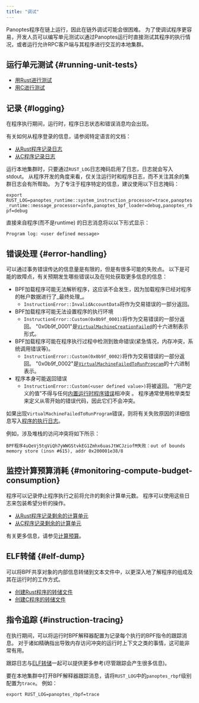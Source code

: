 ```yaml
---
title: "调试"
---
```


Panoptes程序在链上运行，因此在链外调试可能会很困难。 为了使调试程序更容易，开发人员可以编写单元测试以通过Panoptes运行时直接测试其程序的执行情况，或者运行允许RPC客户端与其程序进行交互的本地集群。

## 运行单元测试 {#running-unit-tests}

- [用Rust进行测试](developing-rust.md#how-to-test)
- [用C进行测试](developing-c.md#how-to-test)

## 记录 {#logging}

在程序执行期间，运行时，程序日志状态和错误消息均会出现。

有关如何从程序登录的信息，请参阅特定语言的文档：
- [从Rust程序记录日志](developing-rust.md#logging)
- [从C程序记录日志](developing-c.md#logging)

运行本地集群时，只要通过`RUST_LOG`日志掩码启用了日志，日志就会写入stdout。  从程序开发的角度来看，仅关注运行时和程序日志，而不关注其余的集群日志会有所帮助。  为了专注于程序特定的信息，建议使用以下日志掩码：

`export
RUST_LOG=panoptes_runtime::system_instruction_processor=trace,panoptes_runtime::message_processor=info,panoptes_bpf_loader=debug,panoptes_rbpf=debug`

直接来自程序(而不是runtime) 的日志消息将以以下形式显示：

`Program log: <user defined message>`

## 错误处理 {#error-handling}

可以通过事务错误传达的信息量是有限的，但是有很多可能的失败点。  以下是可能的故障点，有关预期发生哪些错误以及在何处获取更多信息的信息：
- BPF加载程序可能无法解析程序，这应该不会发生，因为加载程序已经对程序的帐户数据进行了_最终处理_。
  - `InstructionError::InvalidAccountData`将作为交易错误的一部分返回。
- BPF加载程序可能无法设置程序的执行环境
  - `InstructionError::Custom(0x0b9f_0001)`将作为交易错误的一部分返回。  "0x0b9f_0001"是[`VirtualMachineCreationFailed`](https://github.com/panoptes-labs/panoptes/blob/bc7133d7526a041d1aaee807b80922baa89b6f90/programs/bpf_loader/src/lib.rs#L44)的十六进制表示形式。
- BPF加载程序可能在程序执行过程中检测到致命错误(紧急情况，内存冲突，系统调用错误等)。
  - `InstructionError::Custom(0x0b9f_0002)`将作为交易错误的一部分返回。  "0x0b9f_0002"是[`VirtualMachineFailedToRunProgram`](https://github.com/panoptes-labs/panoptes/blob/bc7133d7526a041d1aaee807b80922baa89b6f90/programs/bpf_loader/src/lib.rs#L46)的十六进制表示。
- 程序本身可能返回错误
  - `InstructionError::Custom(<user defined value>)`将被返回。  “用户定义的值”不得与任何[内置运行时程序错误](https://github.com/panoptes-labs/panoptes/blob/bc7133d7526a041d1aaee807b80922baa89b6f90/sdk/program/src/program_error.rs#L87)相冲突 。 程序通常使用枚举类型来定义从零开始的错误代码，因此它们不会冲突。

如果出现`VirtualMachineFailedToRunProgram`错误，则将有关失败原因的详细信息写入[程序的执行日志](debugging.md#logging)。

例如，涉及堆栈的访问冲突将如下所示：

`BPF程序4uQeVj5tqViQh7yWWGStvkEG1Zmhx6uasJtWCJziofM失败：out of bounds
memory store (insn #615), addr 0x200001e38/8`

## 监控计算预算消耗 {#monitoring-compute-budget-consumption}

程序可以记录停止程序执行之前将允许的剩余计算单元数。  程序可以使用这些日志来包装希望分析的操作。

- [从Rust程序记录剩余的计算单元](developing-rust.md#compute-budget)
- [从C程序记录剩余的计算单元](developing-c.md#compute-budget)

有关更多信息，请参见[计算预算](developing/programming-model/runtime.md#compute-budget)。

## ELF转储 {#elf-dump}

可以将BPF共享对象的内部信息转储到文本文件中，以更深入地了解程序的组成及其在运行时的工作方式。

- [创建Rust程序的转储文件](developing-rust.md#elf-dump)
- [创建C程序的转储文件](developing-c.md#elf-dump)

## 指令追踪 {#instruction-tracing}

在执行期间，可以将运行时BPF解释器配置为记录每个执行的BPF指令的跟踪消息。  对于诸如精确指出导致内存访问冲突的运行时上下文之类的事情，这可能非常有用。

跟踪日志与[ELF转储](#elf-dump)一起可以提供更多参考(尽管跟踪会产生很多信息)。

要在本地集群中打开BPF解释器跟踪消息，请将`RUST_LOG`中的`panoptes_rbpf`级别配置为`trace`。  例如：

`export RUST_LOG=panoptes_rbpf=trace`
